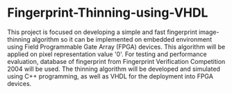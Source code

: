 # Fingerprint-Thinning-using-VHDL

This project is focused on developing a simple and fast fingerprint image-thinning algorithm so it can be implemented on embedded environment using Field Programmable Gate Array (FPGA) devices. This algorithm will be applied on pixel representation value '0'. For testing and performance evaluation, database of fingerprint from Fingerprint Verification Competition 2004 will be used. The thinning algorithm will be developed and simulated using C++ programming, as well as VHDL for the deployment into FPGA devices.

